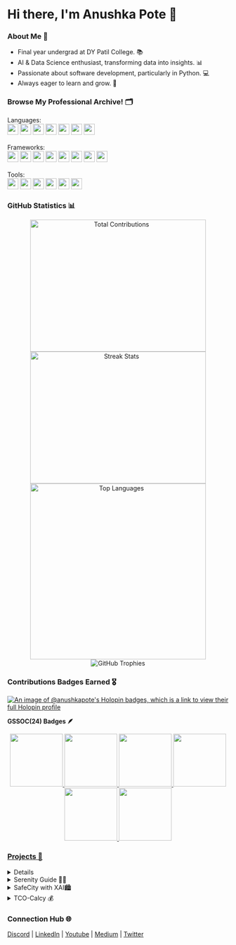 # Hi there, I'm Anushka Pote 👋

### About Me 🌟
- Final year undergrad at DY Patil College. 📚
- AI & Data Science enthusiast, transforming data into insights. 📊  
- Passionate about software development, particularly in Python. 💻  
- Always eager to learn and grow. 🚀
 
### Browse My Professional Archive! 🗂️ 
   Languages:
    <br>
    <img src="https://img.shields.io/badge/-Python-3776AB?style=flat-square&logo=python&logoColor=white" height="25" /> 
    <img src="https://img.shields.io/badge/-C++-00599C?style=flat-square&logo=c%2B%2B&logoColor=white" height="25" /> 
    <img src="https://img.shields.io/badge/-R-276DC3?style=flat-square&logo=r&logoColor=white" height="25" /> 
    <img src="https://img.shields.io/badge/-SQL-4479A1?style=flat-square&logo=postgresql&logoColor=white" height="25" /> 
    <img src="https://img.shields.io/badge/-JavaScript-F7DF1E?style=flat-square&logo=javascript&logoColor=black" height="25" />
    <img src="https://img.shields.io/badge/-HTML-E34F26?style=flat-square&logo=html5&logoColor=white" height="25" /> 
    <img src="https://img.shields.io/badge/-CSS-1572B6?style=flat-square&logo=css3&logoColor=white" height="25" /> 
    <br><br>
   Frameworks:
    <br>
    <img src="https://img.shields.io/badge/-Flask-000000?style=flat-square&logo=flask&logoColor=white" height="25" /> 
    <img src="https://img.shields.io/badge/-Django-092E20?style=flat-square&logo=django&logoColor=white" height="25" /> 
    <img src="https://img.shields.io/badge/-FastAPI-005571?style=flat-square&logo=fastapi&logoColor=white" height="25" /> 
    <img src="https://img.shields.io/badge/-Streamlit-FF4B4B?style=flat-square&logo=streamlit&logoColor=white" height="25" /> 
    <img src="https://img.shields.io/badge/-Matplotlib-003B57?style=flat-square&logo=matplotlib&logoColor=white" height="25" /> 
    <img src="https://img.shields.io/badge/-Google%20Analytics-E37400?style=flat-square&logo=google-analytics&logoColor=white" height="25" /> 
    <img src="https://img.shields.io/badge/-TensorFlow-FF6F00?style=flat-square&logo=tensorflow&logoColor=white" height="25" /> 
    <img src="https://img.shields.io/badge/-Bootstrap-563D7C?style=flat-square&logo=bootstrap&logoColor=white" height="25" /> 
    <br><br>
   Tools:
    <br>
    <img src="https://img.shields.io/badge/-PowerBI-F2C811?style=flat-square&logo=power-bi&logoColor=black" height="25" /> 
    <img src="https://img.shields.io/badge/-Excel-217346?style=flat-square&logo=microsoft-excel&logoColor=white" height="25" /> 
    <img src="https://img.shields.io/badge/-Jupyter-DA5B0D?style=flat-square&logo=jupyter&logoColor=white" height="25" /> 
    <img src="https://img.shields.io/badge/-Git-F05032?style=flat-square&logo=git&logoColor=white" height="25" /> 
    <img src="https://img.shields.io/badge/-GitHub-181717?style=flat-square&logo=github&logoColor=white" height="25" /> 
    <img src="https://img.shields.io/badge/-Tableau-E97627?style=flat-square&logo=tableau&logoColor=white" height="25" /> 

### GitHub Statistics 📊
<p align="center">
<img src="https://github-readme-stats.vercel.app/api?username=Anushka-Pote&show_icons=true&theme=radical" width="400" height="300" alt="Total Contributions" style="margin: 0;" /> 
<img src="https://github-readme-streak-stats.herokuapp.com/?user=Anushka-Pote&theme=radical" width="400" height="300" alt="Streak Stats" style="margin: 0;" />
<img src="https://github-readme-stats.vercel.app/api/top-langs/?username=Anushka-Pote&layout=compact&theme=radical" width="400" height="auto" alt="Top Languages" style="margin: 0;" />
<img src="https://github-profile-trophy.vercel.app/?username=Anushka-Pote&theme=radical&no-frame=true&no-bg=true&margin-w=15" alt="GitHub Trophies" style="margin: 0;" />
</p>

### Contributions Badges Earned 🎖️
[![An image of @anushkapote's Holopin badges, which is a link to view their full Holopin profile](https://holopin.me/anushkapote)](https://holopin.io/@anushkapote)

<b>GSSOC(24) Badges 🪶</b><br>
<div style='display:flex; align-items:center;' align='center'><a href="https://gssoc.girlscript.tech/leaderboard">
<img src="https://raw.githubusercontent.com/GSSoC24/Postman-Challenge/main/docs/assets/Postman%20White.png" width="120px" height="120px" gap: 30px />
  <img src="https://raw.githubusercontent.com/GSSoC24/Postman-Challenge/main/docs/assets/1.png" width="120px" height="120px" gap: 20px />
  <img src="https://raw.githubusercontent.com/GSSoC24/Postman-Challenge/main/docs/assets/2.png" width="120px" height="120px" gap: 20px />
  <img src="https://raw.githubusercontent.com/GSSoC24/Postman-Challenge/main/docs/assets/3.png" width="120px" height="120px" gap: 20px />
  <img src="https://raw.githubusercontent.com/GSSoC24/Postman-Challenge/main/docs/assets/4.png" width="120px" height="120px" gap: 20px />
  <img src="https://raw.githubusercontent.com/GSSoC24/Postman-Challenge/main/docs/assets/5.png" width="120px" height="120px" gap: 20px />
</div>

### Projects 🚀

<details>
  <summary>Standout Platform 🌟</summary>
  This award-winning platform, which secured first place at the Code Without Barrier Microsoft Hackathon 24, revolutionizes personalized learning through tailored course recommendations. Standout Platform transforms user data into actionable insights, empowering learners to navigate their educational journeys effectively.  
  <a href="https://github.com/Anushka-Pote/StandOut-Platform">Repo</a> | <a href="https://youtu.be/r6Miayfoy2k">Demo</a>
</details>

<details>
  <summary>Serenity Guide 🧘‍♀️</summary>
  Serenify Guide is an innovative health and mind relaxation application that utilizes AI tools for effective stress and anger management. By providing personalized resources and techniques, it aims to enhance emotional well-being and promote mental clarity. This project has also been accepted for GirlScript Summer of Code 24 for contributions, reflecting its impact and relevance.  
  <a href="https://github.com/Anushka-Pote/Serenity-Guide">Repo</a> | <a href="https://youtu.be/j4-efJYhnzs">Demo</a>
</details>

<details>
  <summary>SafeCity with XAI🏙️</summary>
  SafeCity harnesses the power of Explainable AI to enhance urban safety through transparent decision-making. The project focuses on providing insights into safety measures and their effectiveness, fostering trust within communities. By bridging the gap between technology and public safety, SafeCity aims to create a safer urban environment.  
  <a href="https://github.com/Anushka-Pote/SafeCity-with-XAI">Repo</a> | <a href="https://youtu.be/Zo1i4-fzEps">Demo</a>
</details>

<details>
  <summary>TCO-Calcy 💰</summary>
  TCO-Calcy is a cloud-based tool designed to calculate the Total Cost of Ownership, offering businesses critical insights for strategic financial decisions. By leveraging machine learning algorithms, this application provides predictive analytics that helps organizations optimize their investments. The comprehensive reporting feature enhances clarity and aids in effective budgeting.  
  <a href="https://github.com/Anushka-Pote/TCO-Cloud-Calcy">Repo</a> | <a href="https://youtu.be/7Cs2A7y_Mk4">Demo</a>
</details>

### Connection Hub 🌐

[Discord](https://discord.com/users/poteanu)  |  [LinkedIn](https://www.linkedin.com/in/anushka-pote/)  |  [Youtube](https://www.youtube.com/@anushkapote6925)  | [Medium](https://medium.com/@anushkapote1603)  |  [Twitter](https://x.com/AnushkaPote)



